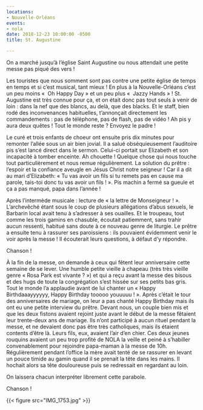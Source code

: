 ```yaml
---
locations:
- Nouvelle-Orléans
events:
- nola
date: 2018-12-23 10:00:00 -0500
title: St. Augustine

---
```

On a marché jusqu’à l’église Saint Augustine ou nous attendait une petite messe pas piqué des vers !

Les touristes que nous somment sont pas contre une petite église de temps en temps et si c’est musical, tant mieux ! En plus à la Nouvelle-Orléans c’est un peu moins «  Oh Happy Day »  et un peu plus «  Jazzy Hands » !
St. Augustine est très connue pour ça, et on était donc pas tout seuls à venir de loin : dans la nef que des blancs, au delà, que des blacks. Et le staff, bien rodé des inconvenances habituelles, t’annonçait directement les commandements : pas de téléphone, pas de flash, pas de vidéo ! Ah pis y aura deux quêtes ! Tout le monde reste ? Envoyez le padre !

Le curé et trois enfants de choeur ont ensuite pris dix minutes pour remonter l’allée sous un air bien jovial. Il a salué obséquieusement l’auditoire pis s’est lancé direct dans le sermon. Celui-ci portait sur Elizabeth et son incapacité à tomber enceinte. Ah chouette ! Quelque chose qui nous touche tout particulièrement et nous remue régulièrement. La solution du prêtre : l’espoir et la confiance aveugle en Jésus Christ notre seigneur ! Car il a dit au mari d’Elizabeth: « Tu vas avoir un fils si tu remets pas en cause ma parole, tais-toi donc tu vas avoir un fils ! ». Pis machin a fermé sa gueule et ça a pas manqué, papa dans l’année !

Après l’intermède musicale : lecture de « la lettre de Monseigneur ! ». L’archevêché étant sous le coup de plusieurs allégations d’abus sexuels, le Barbarin local avait tenu à s’adresser à ses ouailles. Et le troupeau, tout comme les trois gamins en chasuble, écoutait patiemment, sans trahir aucun ressenti, habitué sans doute à ce nouveau genre de liturgie. Le prêtre a ensuite tenu à rassurer ses paroissiens : ils pouvaient évidemment venir le voir après la messe  ! Il  écouterait leurs questions, à défaut d’y répondre.

Chanson !

À la fin de la messe, on demande à ceux qui fêtent leur anniversaire cette semaine de se lever. Une humble petite vieille à chapeau (très très vieille genre « Rosa Park est vivante ? ») et qui a reçu avant la messe des bisous et des hugs de toute la congrégation s’est hissée sur ses petits bas gris. Tout le monde l’a applaudie avant de lui chanter un « Happy Birthdaaayyyyyy, Happy Birthday tooooo youuuuu ! ».
Après c’était le tour des anniversaires de mariage, on leur a pas chanté Happy Birthday mais ils ont eu une petite interview du prêtre.
Devant nous, un couple bien mis et que les deux fistons avaient rejoint juste avant le début de la messe fêtaient leur trente-deux ans de mariage. Ils n’ont participé à aucun rituel pendant la messe, et ne devaient donc pas être très catholiques, mais ils étaient contents d’être là.
Leurs fils, eux, avaient l’air d’en chier. Ces deux jeunes rouquins avaient un peu trop profité de NOLA la veille et peiné à s’habiller convenablement pour rejoindre papa-maman à la messe de 10h. 
Régulièrement pendant l’office la mère avait tenté de se rassurer en levant un pouce timide au gamin quand il se prenait la tête dans les mains. Il hochait alors sa tête douloureuse puis se redressait en regardant au loin. 

On laissera chacun interpréter librement cette parabole. 

Chanson !

{{< figure src="IMG_1753.jpg" >}}